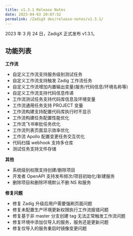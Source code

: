 ```yaml
---
title: v1.3.1 Release Notes
date: 2023-04-03 20:07:52
permalink: /ZadigX dev/release-notes/v1.3.1/
---
```


2023 年 3 月 24 日，ZadigX 正式发布 v1.3.1。

## 功能列表

**工作流**
- 自定义工作流支持服务级别测试任务
- 自定义工作流支持触发 Zadig 工作流任务
- 自定义工作流增加内置输出变量(服务/代码信息/环境名称等)
- 自定义工作流支持代码信息传递
- 工作流测试任务支持代码库信息及环境变量
- 工作流通用任务支持 PROJECT 变量
- 工作流构建支持配置代码库执行时不显示
- 工作流构建任务配置性能优化
- 工作流飞书审批任务优化
- 工作流列表页面显示效率优化
- 工作流 Apollo 配置变更任务交互优化
- 代码扫描 webhook 支持多仓库
- 测试任务支持文件存储

**其他**
- 系统级别权限支持创建/删除项目
- 开发者 OpenAPI 支持发布频次/项目初始化/新建服务
- 删除项目和删除环境默认不删 NS 和服务

**修复问题**
- 修复 Zadig 升级后用户需要强刷页面问题
- 修复未配置生产环境更新权限执行工作流报错问题
- 修复基于非 master 分支创建 tag 无法正常触发工作流问题
- 修复环境中添加仅导入的服务，服务还是更新问题
- 修复仅导入的服务重启时镜像变更问题
